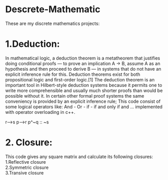 # Descrete-Mathematic

These are my discrete mathematics projects:

# 1.Deduction:
In mathematical logic, a deduction theorem is a metatheorem that justifies doing conditional proofs — to prove an implication A → B, assume A as an hypothesis and then proceed to derive B — in systems that do not have an explicit inference rule for this. Deduction theorems exist for both propositional logic and first-order logic.[1] The deduction theorem is an important tool in Hilbert-style deduction systems because it permits one to write more comprehensible and usually much shorter proofs than would be possible without it. In certain other formal proof systems the same conveniency is provided by an explicit inference rule;
This code consist of some logical operators like: And - Or - if - if and only if and ... implemented with operator overloading in c++.

r-->s
p-->r
p^~q
:: ~s

# 2. Closure:
This code gives any square matrix and calculate its following closures:  
1.Reflective closure  
2.Symmetric closure  
3.Transive closure


